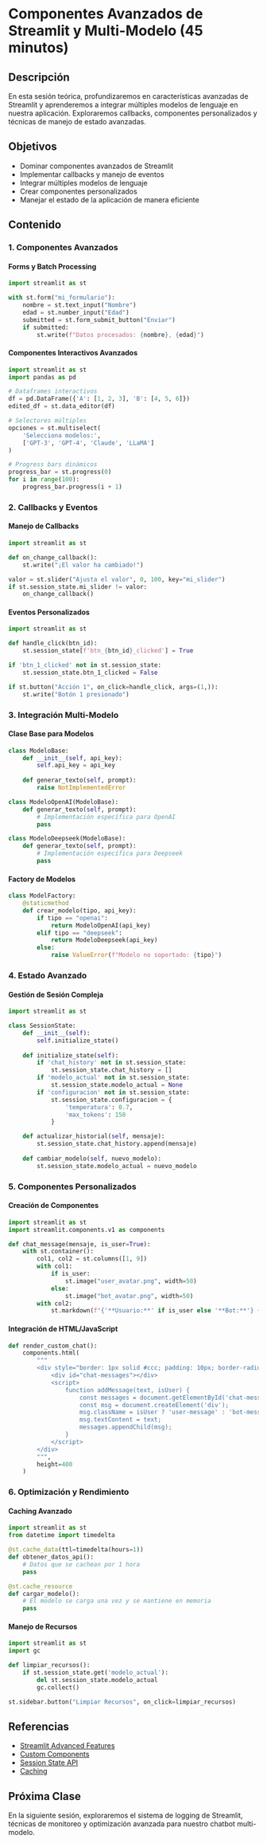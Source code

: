 # Componentes Avanzados de Streamlit y Multi-Modelo (45 minutos)

## Descripción

En esta sesión teórica, profundizaremos en características avanzadas de Streamlit y aprenderemos a integrar múltiples modelos de lenguaje en nuestra aplicación. Exploraremos callbacks, componentes personalizados y técnicas de manejo de estado avanzadas.

## Objetivos

- Dominar componentes avanzados de Streamlit
- Implementar callbacks y manejo de eventos
- Integrar múltiples modelos de lenguaje
- Crear componentes personalizados
- Manejar el estado de la aplicación de manera eficiente

## Contenido

### 1. Componentes Avanzados

#### Forms y Batch Processing
```python
import streamlit as st

with st.form("mi_formulario"):
    nombre = st.text_input("Nombre")
    edad = st.number_input("Edad")
    submitted = st.form_submit_button("Enviar")
    if submitted:
        st.write(f"Datos procesados: {nombre}, {edad}")
```

#### Componentes Interactivos Avanzados
```python
import streamlit as st
import pandas as pd

# Dataframes interactivos
df = pd.DataFrame({'A': [1, 2, 3], 'B': [4, 5, 6]})
edited_df = st.data_editor(df)

# Selectores múltiples
opciones = st.multiselect(
    'Selecciona modelos:',
    ['GPT-3', 'GPT-4', 'Claude', 'LLaMA']
)

# Progress bars dinámicos
progress_bar = st.progress(0)
for i in range(100):
    progress_bar.progress(i + 1)
```

### 2. Callbacks y Eventos

#### Manejo de Callbacks
```python
import streamlit as st

def on_change_callback():
    st.write("¡El valor ha cambiado!")

valor = st.slider("Ajusta el valor", 0, 100, key="mi_slider")
if st.session_state.mi_slider != valor:
    on_change_callback()
```

#### Eventos Personalizados
```python
import streamlit as st

def handle_click(btn_id):
    st.session_state[f'btn_{btn_id}_clicked'] = True

if 'btn_1_clicked' not in st.session_state:
    st.session_state.btn_1_clicked = False

if st.button("Acción 1", on_click=handle_click, args=(1,)):
    st.write("Botón 1 presionado")
```

### 3. Integración Multi-Modelo

#### Clase Base para Modelos
```python
class ModeloBase:
    def __init__(self, api_key):
        self.api_key = api_key
    
    def generar_texto(self, prompt):
        raise NotImplementedError

class ModeloOpenAI(ModeloBase):
    def generar_texto(self, prompt):
        # Implementación específica para OpenAI
        pass

class ModeloDeepseek(ModeloBase):
    def generar_texto(self, prompt):
        # Implementación específica para Deepseek
        pass
```

#### Factory de Modelos
```python
class ModelFactory:
    @staticmethod
    def crear_modelo(tipo, api_key):
        if tipo == "openai":
            return ModeloOpenAI(api_key)
        elif tipo == "deepseek":
            return ModeloDeepseek(api_key)
        else:
            raise ValueError(f"Modelo no soportado: {tipo}")
```

### 4. Estado Avanzado

#### Gestión de Sesión Compleja
```python
import streamlit as st

class SessionState:
    def __init__(self):
        self.initialize_state()
    
    def initialize_state(self):
        if 'chat_history' not in st.session_state:
            st.session_state.chat_history = []
        if 'modelo_actual' not in st.session_state:
            st.session_state.modelo_actual = None
        if 'configuracion' not in st.session_state:
            st.session_state.configuracion = {
                'temperatura': 0.7,
                'max_tokens': 150
            }

    def actualizar_historial(self, mensaje):
        st.session_state.chat_history.append(mensaje)
    
    def cambiar_modelo(self, nuevo_modelo):
        st.session_state.modelo_actual = nuevo_modelo
```

### 5. Componentes Personalizados

#### Creación de Componentes
```python
import streamlit as st
import streamlit.components.v1 as components

def chat_message(mensaje, is_user=True):
    with st.container():
        col1, col2 = st.columns([1, 9])
        with col1:
            if is_user:
                st.image("user_avatar.png", width=50)
            else:
                st.image("bot_avatar.png", width=50)
        with col2:
            st.markdown(f"{'**Usuario:**' if is_user else '**Bot:**'} {mensaje}")
```

#### Integración de HTML/JavaScript
```python
def render_custom_chat():
    components.html(
        """
        <div style="border: 1px solid #ccc; padding: 10px; border-radius: 5px;">
            <div id="chat-messages"></div>
            <script>
                function addMessage(text, isUser) {
                    const messages = document.getElementById('chat-messages');
                    const msg = document.createElement('div');
                    msg.className = isUser ? 'user-message' : 'bot-message';
                    msg.textContent = text;
                    messages.appendChild(msg);
                }
            </script>
        </div>
        """,
        height=400
    )
```

### 6. Optimización y Rendimiento

#### Caching Avanzado
```python
import streamlit as st
from datetime import timedelta

@st.cache_data(ttl=timedelta(hours=1))
def obtener_datos_api():
    # Datos que se cachean por 1 hora
    pass

@st.cache_resource
def cargar_modelo():
    # El modelo se carga una vez y se mantiene en memoria
    pass
```

#### Manejo de Recursos
```python
import streamlit as st
import gc

def limpiar_recursos():
    if st.session_state.get('modelo_actual'):
        del st.session_state.modelo_actual
        gc.collect()

st.sidebar.button("Limpiar Recursos", on_click=limpiar_recursos)
```

## Referencias

- [Streamlit Advanced Features](https://docs.streamlit.io/library/advanced-features)
- [Custom Components](https://docs.streamlit.io/library/components)
- [Session State API](https://docs.streamlit.io/library/api-reference/session-state)
- [Caching](https://docs.streamlit.io/library/advanced-features/caching)

## Próxima Clase
En la siguiente sesión, exploraremos el sistema de logging de Streamlit, técnicas de monitoreo y optimización avanzada para nuestro chatbot multi-modelo. 